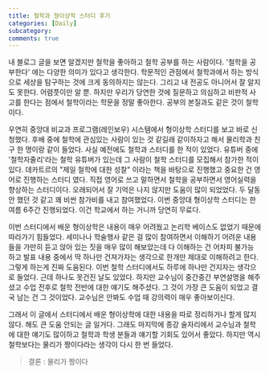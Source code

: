 ```yaml
---
title: 철학과 형이상학 스터디 후기
categories: [Daily]
subcategory:
comments: true
---
```


내 블로그 글을 보면 알겠지만 철학을 좋아하고 철학 공부를 하는 사람이다. '철학을 공부한다' 에는 다양한 의미가 있다고 생각한다. 학문적인 관점에서 철학과에서 하는 방식으로 세상을 탐구하는 것에 크게 동의하지는 않는다. 그리고 내 전공도 아니어서 잘 알지도 못한다. 어렴풋이만 알 뿐. 하지만 우리가 당연한 것에 질문하고 의심하고 비판적 사고를 한다는 점에서 철학이라는 학문을 정말 좋아한다. 공부의 본질과도 같은 것이 철학이다.

우연히 중앙대 비교과 프로그램(레인보우) 시스템에서 형이상학 스터디를 보고 바로 신청했다. 후배 중에 철학에 관심있는 사람이 있는 것 같길래 같이하자고 해서 물리학과 친구 한 명이랑 같이 들었다. 사실 예전에도 철학과 스터디를 한 적이 있었다. 유튜버 중에 '철학자줄리'라는 철학 유튜버가 있는데 그 사람이 철학 스터디를 모집해서 참가한 적이 있다. 데카트르의 "제일 철학에 대한 성찰" 이라는 책을 바탕으로 진행했고 중요한 건 영어로 진행하는 스터디 였다. 직접 영어로 쓰고 말하면서 철학을 공부하면서 영어실력을 향상하는 스터디이다. 오래되어서 잘 기억은 나지 않지만 도움이 많이 되었었다. 두 달동안 했던 것 같고 꽤 비싼 참가비를 내고 참여했었다. 이번 중앙대 형이상학 스터디는 한여름 6주간 진행되었다. 이건 학교에서 하는 거니까 당연히 무료다.

이번 스터디에서 배운 형이상학은 내용이 매우 어려웠고 논리학 베이스도 없었기 때문에 따라가기 힘들었다. 
세미나나 학술행사 같은 걸 많이 참여하면서 이해하기 어려운 내용들을 가만히 듣고 앉아 있는 짓을 매우 많이 해보았는데 다 이해하는 건 어차피 불가능 하고 발표 내용 중에서 딱 하나만 건져가자는 생각으로 한개만 제대로 이해하려고 한다. 그렇게 하는게 진짜 도움된다. 이번 철학 스터디에서도 하루에 하나만 건지자는 생각으로 들었다. 근데 하나도 못건진 날도 있었다. 하지만 교수님이 중간중간 부연설명을 해주셨고 수업 전후로 철학 전반에 대한 얘기도 해주셨다. 그 것이 가장 큰 도움이 되었고 결국 남는 건 그 것이었다. 교수님은 안봐도 수업 때 강의력이 매우 좋아보이신다.

그래서 이 글에서 스터디에서 배운 형이상학에 대한 내용을 따로 정리하거나 할게 많지 않다. 해도 큰 도움 안되는 글 일거다. 그래도 마지막에 종강 술자리에서 교수님과 철학에 대한 얘기도 많이하고 철학과 학생 분들과 얘기할 기회도 있어서 좋았다. 하지만 역시 철학보다는 물리가 짱이다라는 생각이 다시 한 번 들었다. 

> 결론 : 물리가 짱이다